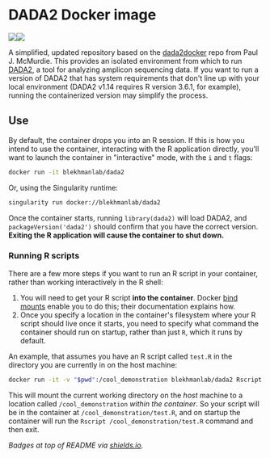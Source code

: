 # DADA2 Docker image

[![](https://img.shields.io/badge/dada2-1.14.0-blue.svg)](https://hub.docker.com/r/blekhmanlab/dada2/ "Current DADA2 version is 1.14.0")[![](https://img.shields.io/docker/pulls/blekhmanlab/dada2.svg)](https://hub.docker.com/r/blekhmanlab/dada2/ "DADA2 image on Docker Hub")

A simplified, updated repository based on the [dada2docker](https://github.com/joey711/dada2docker) repo from Paul J. McMurdie. This provides an isolated environment from which to run [DADA2](https://benjjneb.github.io/dada2/index.html), a tool for analyzing amplicon sequencing data. If you want to run a version of DADA2 that has system requirements that don't line up with your local environment (DADA2 v1.14 requires R version 3.6.1, for example), running the containerized version may simplify the process.

## Use

By default, the container drops you into an R session. If this is how you intend to use the container, interacting with the R application directly, you'll want to launch the container in "interactive" mode, with the `i` and `t` flags:

```sh
docker run -it blekhmanlab/dada2
```

Or, using the Singularity runtime:

```sh
singularity run docker://blekhmanlab/dada2
```

Once the container starts, running `library(dada2)` will load DADA2, and `packageVersion('dada2')` should confirm that you have the correct version. **Exiting the R application will cause the container to shut down.**

### Running R scripts

There are a few more steps if you want to run an R script in your container, rather than working interactively in the R shell:

1. You will need to get your R script **into the container**. Docker [bind mounts](https://docs.docker.com/storage/bind-mounts/) enable you to do this; their documentation explains how.
1. Once you specify a location in the container's filesystem where your R script should live once it starts, you need to specify what command the container should run on startup, rather than just `R`, which it runs by default.

An example, that assumes you have an R script called `test.R` in the directory you are currently in on the host machine:

```sh
docker run -it -v "$pwd":/cool_demonstration blekhmanlab/dada2 Rscript /cool_demonstration/test.R
```

This will mount the current working directory on the *host* machine to a location called `/cool_demonstration` *within the container*. So your script will be in the container at `/cool_demonstration/test.R`, and on startup the container will run the `Rscript /cool_demonstration/test.R` command and then exit.


*Badges at top of README via [shields.io](https://shields.io/).*
